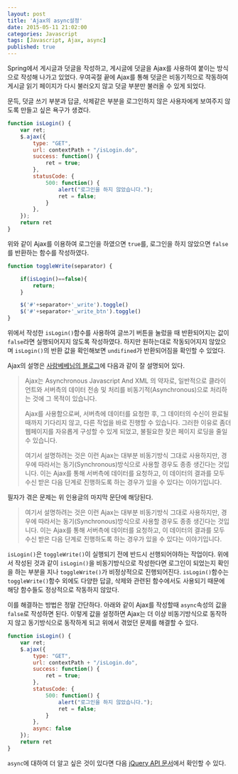 ```yaml
---
layout: post
title: 'Ajax의 async설정'
date: 2015-05-11 21:02:00
categories: Javascript
tags: [Javascript, Ajax, async]
published: true
---
```


Spring에서 게시글과 덧글을 작성하고, 게시글에 덧글을 Ajax를 사용하여 붙이는 방식으로 작성해 나가고 있었다. 우여곡절 끝에 Ajax를 통해 덧글은 비동기적으로 작동하여 게시글 읽기 페이지가 다시 불러오지 않고 덧글 부분만 불러올 수 있게 되었다.

문득, 덧글 쓰기 부분과 답글, 삭제같은 부분을 로그인하지 않은 사용자에게 보여주지 않도록 만들고 싶은 욕구가 생겼다.

```javascript
function isLogin() {
    var ret;
    $.ajax({
        type: "GET",
        url: contextPath + "/isLogin.do",
        success: function() {
            ret = true;
        },
        statusCode: {
            500: function() {
                alert("로그인을 하지 않았습니다.");
                ret = false;
            }
        },
    });
    return ret
}
```

위와 같이 Ajax를 이용하여 로그인을 하였으면 ``true``를, 로그인을 하지 않았으면 ``false``를 반환하는 함수를 작성하였다.

```javascript
function toggleWrite(separator) {

    if(isLogin()==false){
        return;
    }

    $('#'+separator+'_write').toggle()
    $('#'+separator+'_write_btn').toggle()
}
```

위에서 작성한 ``isLogin()``함수를 사용하여 글쓰기 버튼을 눌렀을 때 반환되어지는 값이 ``false``라면 실행되어지지 않도록 작성하였다. 하지만 원하는대로 작동되어지지 않았으며 ``isLogin()``의 반환 값을 확인해보면 ``undifined``가 반환되어짐을 확인할 수 있었다.

Ajax의 설명은 [사랑베베님의 블로그](http://ozit.tistory.com/58)에 다음과 같이 잘 설명되어 있다.
>Ajax는 Asynchronous Javascript And XML 의 약자로, 일반적으로 클라이언트와 서버측의 데이터 전송 및 처리를 비동기적(Asynchronous)으로 처리하는 것에 그 목적이 있습니다.
>
>Ajax를 사용함으로써, 서버측에 데이터를 요청한 후, 그 데이터의 수신이 완료될 때까지 기다리지 않고, 다른 작업을 바로 진행할 수 있습니다. 그러한 이유로 좀더 웹페이지를 자유롭게 구성할 수 있게 되었고, 불필요한 잦은 페이지 로딩을 줄일 수 있습니다.
>
>여기서 설명하려는 것은 이런 Ajax는 대부분 비동기방식 그대로 사용하지만, 경우에 따라서는 동기(Synchronous)방식으로 사용할 경우도 종종 생긴다는 것입니다.
>이는 Ajax를 통해 서버측에 데이터를 요청하고, 이 데이터의 결과를 모두 수신 받은 다음 단계로 진행하도록 하는 경우가 있을 수 있다는 이야기입니다.

필자가 겪은 문제는 위 인용글의 마지막 문단에 해당된다.

>여기서 설명하려는 것은 이런 Ajax는 대부분 비동기방식 그대로 사용하지만, 경우에 따라서는 동기(Synchronous)방식으로 사용할 경우도 종종 생긴다는 것입니다.
>이는 Ajax를 통해 서버측에 데이터를 요청하고, 이 데이터의 결과를 모두 수신 받은 다음 단계로 진행하도록 하는 경우가 있을 수 있다는 이야기입니다.

``isLogin()``은 ``toggleWrite()``이 실행되기 전에 반드시 선행되어야하는 작업이다. 위에서 작성된 것과 같이 ``isLogin()``을 비동기방식으로 작성한다면 로그인이 되었는지 확인을 하는 부분을 지나 ``toggleWrite()``가 비정상적으로 진행되어진다. ``isLogin()``함수는 ``toggleWrite()``함수 외에도 다양한 답글, 삭제와 관련된 함수에서도 사용되기 때문에 해당 함수들도 정상적으로 작동하지 않았다.

이를 해결하는 방법은 정말 간단하다. 아래와 같이 Ajax를 작성할때 ``async``속성의 값을 ``false``로 작성하면 된다. 이렇게 값을 설정하면 Ajax는 더 이상 비동기방식으로 동작하지 않고 동기방식으로 동작하게 되고 위에서 겪었던 문제를 해결할 수 있다.

```javascript
function isLogin() {
    var ret;
    $.ajax({
        type: "GET",
        url: contextPath + "/isLogin.do",
        success: function() {
            ret = true;
        },
        statusCode: {
            500: function() {
                alert("로그인을 하지 않았습니다.");
                ret = false;
            }
        },
        async: false
    });
    return ret
}
```

``async``에 대하여 더 알고 싶은 것이 있다면 다음 [jQuery API 문서](http://api.jquery.com/jQuery.ajax/#jQuery-ajax-settings)에서 확인할 수 있다.
